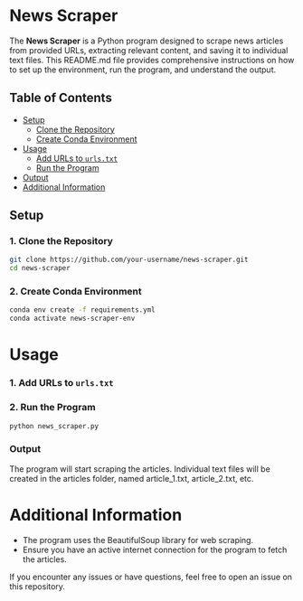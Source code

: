 # News Scraper

The **News Scraper** is a Python program designed to scrape news articles from provided URLs, extracting relevant content, and saving it to individual text files. This README.md file provides comprehensive instructions on how to set up the environment, run the program, and understand the output.

## Table of Contents

- [Setup](#setup)
  - [Clone the Repository](#1-clone-the-repository)
  - [Create Conda Environment](#2-create-conda-environment)
- [Usage](#usage)
  - [Add URLs to `urls.txt`](#1-add-urls-to-urlstxt)
  - [Run the Program](#2-run-the-program)
- [Output](#output)
- [Additional Information](#additional-information)

## Setup

### 1. Clone the Repository

```bash
git clone https://github.com/your-username/news-scraper.git
cd news-scraper
```

### 2. Create Conda Environment

```bash
conda env create -f requirements.yml
conda activate news-scraper-env
```

# Usage

### 1. Add URLs to `urls.txt`

### 2. Run the Program

```bash
python news_scraper.py
```
### Output

The program will start scraping the articles. Individual text files will be created in the articles folder, named article_1.txt, article_2.txt, etc.

# Additional Information

   - The program uses the BeautifulSoup library for web scraping.
   - Ensure you have an active internet connection for the program to fetch the articles.

If you encounter any issues or have questions, feel free to open an issue on this repository.
